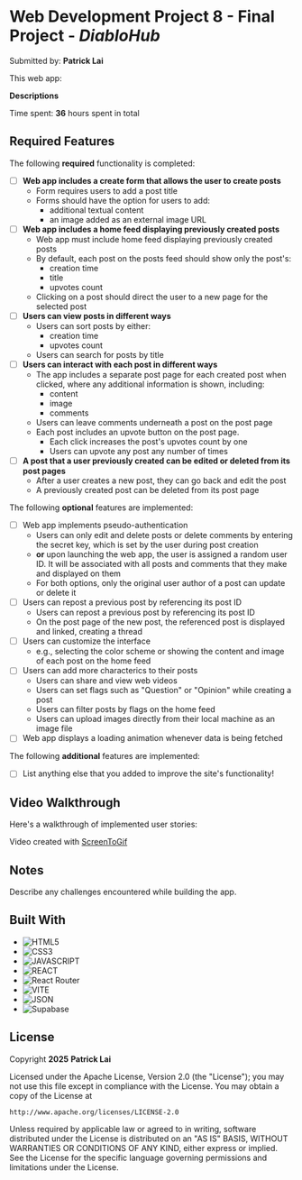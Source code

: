 # Web Development Project 8 - Final Project - _*DiabloHub*_

Submitted by: **Patrick Lai**

This web app:

**Descriptions**

Time spent: **36** hours spent in total

## Required Features

The following **required** functionality is completed:

-   [ ] **Web app includes a create form that allows the user to create posts**
    -   Form requires users to add a post title
    -   Forms should have the option for users to add:
        -   additional textual content
        -   an image added as an external image URL
-   [ ] **Web app includes a home feed displaying previously created posts**
    -   Web app must include home feed displaying previously created posts
    -   By default, each post on the posts feed should show only the post's:
        -   creation time
        -   title
        -   upvotes count
    -   Clicking on a post should direct the user to a new page for the selected post
-   [ ] **Users can view posts in different ways**
    -   Users can sort posts by either:
        -   creation time
        -   upvotes count
    -   Users can search for posts by title
-   [ ] **Users can interact with each post in different ways**
    -   The app includes a separate post page for each created post when clicked, where any additional information is shown, including:
        -   content
        -   image
        -   comments
    -   Users can leave comments underneath a post on the post page
    -   Each post includes an upvote button on the post page.
        -   Each click increases the post's upvotes count by one
        -   Users can upvote any post any number of times
-   [ ] **A post that a user previously created can be edited or deleted from its post pages**
    -   After a user creates a new post, they can go back and edit the post
    -   A previously created post can be deleted from its post page

The following **optional** features are implemented:

-   [ ] Web app implements pseudo-authentication
    -   Users can only edit and delete posts or delete comments by entering the secret key, which is set by the user during post creation
    -   **or** upon launching the web app, the user is assigned a random user ID. It will be associated with all posts and comments that they make and displayed on them
    -   For both options, only the original user author of a post can update or delete it
-   [ ] Users can repost a previous post by referencing its post ID
    -   Users can repost a previous post by referencing its post ID
    -   On the post page of the new post, the referenced post is displayed and linked, creating a thread
-   [ ] Users can customize the interface
    -   e.g., selecting the color scheme or showing the content and image of each post on the home feed
-   [ ] Users can add more characterics to their posts
    -   Users can share and view web videos
    -   Users can set flags such as "Question" or "Opinion" while creating a post
    -   Users can filter posts by flags on the home feed
    -   Users can upload images directly from their local machine as an image file
-   [ ] Web app displays a loading animation whenever data is being fetched

The following **additional** features are implemented:

-   [ ] List anything else that you added to improve the site's functionality!

## Video Walkthrough

Here's a walkthrough of implemented user stories:

<!-- Mp4 video attachment for demo -->

<!--
  imgur link:
<img src='http://i.imgur.com/link/to/your/gif/file.gif' title='Video Walkthrough' width='' alt='Video Walkthrough' />
-->

<!-- Replace this with whatever GIF tool you used! -->

Video created with [ScreenToGif](https://www.screentogif.com/)

<!-- Recommended tools:
[Kap](https://getkap.co/) for macOS
[ScreenToGif](https://www.screentogif.com/) for Windows
[peek](https://github.com/phw/peek) for Linux. -->

## Notes

Describe any challenges encountered while building the app.

## Built With

-   ![HTML5](https://img.shields.io/badge/HTML5-E34F26?style=for-the-badge&logo=html5&logoColor=white)
-   ![CSS3](https://img.shields.io/badge/CSS3-1572B6?style=for-the-badge&logo=css3&logoColor=white)
-   ![JAVASCRIPT](https://img.shields.io/badge/JavaScript-323330?style=for-the-badge&logo=javascript&logoColor=F7DF1E)
-   ![REACT](https://img.shields.io/badge/React-20232A?style=for-the-badge&logo=react&logoColor=61DAFB)
-   ![React Router](https://img.shields.io/badge/React_Router-CA4245?style=for-the-badge&logo=react-router&logoColor=white)
-   ![VITE](https://img.shields.io/badge/Vite-B73BFE?style=for-the-badge&logo=vite&logoColor=FFD62E)
-   ![JSON](https://img.shields.io/badge/json-5E5C5C?style=for-the-badge&logo=json&logoColor=white)
-   ![Supabase](https://img.shields.io/badge/Supabase-3FCF8E.svg?style=for-the-badge&logo=Supabase&logoColor=white)

## License

Copyright **2025** **Patrick Lai**

Licensed under the Apache License, Version 2.0 (the "License");
you may not use this file except in compliance with the License.
You may obtain a copy of the License at

    http://www.apache.org/licenses/LICENSE-2.0

Unless required by applicable law or agreed to in writing, software
distributed under the License is distributed on an "AS IS" BASIS,
WITHOUT WARRANTIES OR CONDITIONS OF ANY KIND, either express or implied.
See the License for the specific language governing permissions and
limitations under the License.
